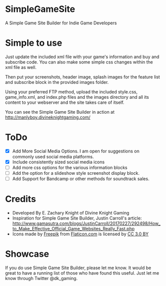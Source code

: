 # SimpleGameSite
A Simple Game Site Builder for Indie Game Developers

# Simple to use
Just update the included xml file with your game's information and buy and subscribe code. You can also make some simple css changes within the xml file as well.

Then put your screenshots, header image, splash images for the feature list and subscribe block in the provided images folder. 

Using your preferred FTP method, upload the included style.css, game_info.xml, and index.php files and the images directory and all its content to your webserver and the site takes care of itself. 

You can see the Simple Game Site Builder in action at http://manlyboy.divineknightgaming.com/

# ToDo

- [X] Add More Social Media Options. I am open for suggestions on commonly used social media platforms.
- [X] Include consistently sized social media icons
- [ ] Add more css options for the various information blocks
- [ ] Add the option for a slideshow style screenshot display block.
- [ ] Add Support for Bandcamp or other methods for soundtrack sales.

# Credits

- Developed By E. Zachary Knight of Divine Knight Gaming
- Inspiration for Simple Game Site Builder, Justin Carroll's article: http://www.gamasutra.com/blogs/JustinCarroll/20170227/292498/How_to_Make_Effective_Official_Game_Websites_Really_Fast.php
- Icons made by [Freepik](http://www.freepik.com) from [Flaticon.com](http://www.flaticon.com) is licensed by [CC 3.0 BY](http://creativecommons.org/licenses/by/3.0/)

# Showcase

If you do use Simple Game Site Builder, please let me know. It would be great to have a running list of those who have found this useful. Just let me know through Twitter @dk_gaming.
